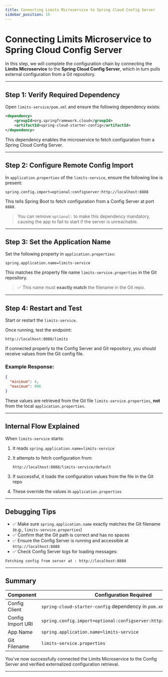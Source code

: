```yaml
---
title: Connecting Limits Microservice to Spring Cloud Config Server
sidebar_position: 15
---
```


# Connecting Limits Microservice to Spring Cloud Config Server

In this step, we will complete the configuration chain by connecting the
**Limits Microservice** to the **Spring Cloud Config Server**, which in turn
pulls external configuration from a Git repository.

---

## Step 1: Verify Required Dependency

Open `limits-service/pom.xml` and ensure the following dependency exists:

```xml
<dependency>
    <groupId>org.springframework.cloud</groupId>
    <artifactId>spring-cloud-starter-config</artifactId>
</dependency>
```

This dependency enables the microservice to fetch configuration from a Spring
Cloud Config Server.

---

## Step 2: Configure Remote Config Import

In `application.properties` of the `limits-service`, ensure the following line
is present:

```properties
spring.config.import=optional:configserver:http://localhost:8888
```

This tells Spring Boot to fetch configuration from a Config Server at port
`8888`.

> You can remove `optional:` to make this dependency mandatory, causing the app
> to fail to start if the server is unreachable.

---

## Step 3: Set the Application Name

Set the following property in `application.properties`:

```properties
spring.application.name=limits-service
```

This matches the property file name `limits-service.properties` in the Git
repository.

> ✅ This name must **exactly match** the filename in the Git repo.

---

## Step 4: Restart and Test

Start or restart the `limits-service`.

Once running, test the endpoint:

```
http://localhost:8080/limits
```

If connected properly to the Config Server and Git repository, you should
receive values from the Git config file.

### Example Response:

```json
{
  "minimum": 4,
  "maximum": 996
}
```

These values are retrieved from the Git file `limits-service.properties`,
**not** from the local `application.properties`.

---

## Internal Flow Explained

When `limits-service` starts:

1. It reads `spring.application.name=limits-service`
2. It attempts to fetch configuration from:

   ```plaintext
   http://localhost:8888/limits-service/default
   ```

3. If successful, it loads the configuration values from the file in the Git
   repo
4. These override the values in `application.properties`

---

## Debugging Tips

- ✅ Make sure `spring.application.name` exactly matches the Git filename (e.g.,
  `limits-service.properties`)
- ✅ Confirm that the Git path is correct and has no spaces
- ✅ Ensure the Config Server is running and accessible at
  `http://localhost:8888`
- ✅ Check Config Server logs for loading messages:

```text
Fetching config from server at : http://localhost:8888
```

---

## Summary

| Component         | Configuration Required                                             |
| ----------------- | ------------------------------------------------------------------ |
| Config Client     | `spring-cloud-starter-config` dependency in `pom.xml`              |
| Config Import URI | `spring.config.import=optional:configserver:http://localhost:8888` |
| App Name          | `spring.application.name=limits-service`                           |
| Git Filename      | `limits-service.properties`                                        |

You’ve now successfully connected the Limits Microservice to the Config Server
and verified externalized configuration retrieval.

---
